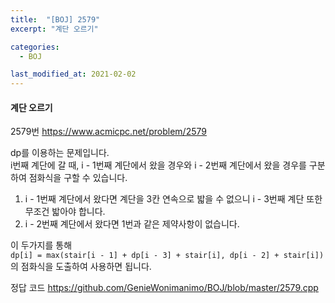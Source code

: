 ```yaml
---
title:  "[BOJ] 2579"
excerpt: "계단 오르기"

categories:
  - BOJ

last_modified_at: 2021-02-02
---
```


#### 계단 오르기

2579번 <https://www.acmicpc.net/problem/2579>

dp를 이용하는 문제입니다.<br>
i번째 계단에 갈 때, i - 1번째 계단에서 왔을 경우와 i - 2번째 계단에서 왔을 경우를 구분하여 점화식을 구할 수 있습니다.<br>
1. i - 1번째 계단에서 왔다면 계단을 3칸 연속으로 밟을 수 없으니 i - 3번째 계단 또한 무조건 밟아야 합니다.
2. i - 2번째 계단에서 왔다면 1번과 같은 제약사항이 없습니다.

이 두가지를 통해<br>
`dp[i] = max(stair[i - 1] + dp[i - 3] + stair[i], dp[i - 2] + stair[i])`의 점화식을 도출하여 사용하면 됩니다.

정답 코드 <https://github.com/GenieWonimanimo/BOJ/blob/master/2579.cpp>